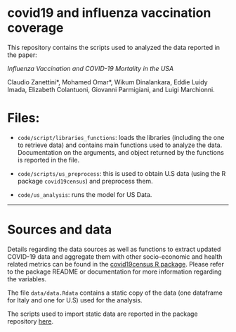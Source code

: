 
<!-- README.md is generated from README.Rmd. Please edit that file -->

# covid19 and influenza vaccination coverage

This repository contains the scripts used to analyzed the data reported
in the paper:

*Influenza Vaccination and COVID-19 Mortality in the USA* 

Claudio Zanettini\*, Mohamed Omar\*, Wikum Dinalankara, Eddie Luidy
Imada, Elizabeth Colantuoni, Giovanni Parmigiani, and Luigi Marchionni.

# Files:

  - `code/script/libraries_functions`: loads the libraries (including
    the one to retrieve data) and contains main functions used to
    analyze the data. Documentation on the arguments, and object
    returned by the functions is reported in the file.

  - `code/scripts/us_preprocess`: this is used to obtain U.S data (using
    the R package `covid19census`) and preprocess them.

  - `code/us_analysis`: runs the model for US Data.

-----

# Sources and data

Details regarding the data sources as well as functions to extract
updated COVID-19 data and aggregate them with other socio-economic and
health related metrics can be found in the [covid19census R
package](https://github.com/c1au6i0/covid19census). Please refer to the
package README or documentation for more information regarding the
variables.

The file `data/data.Rdata` contains a static copy of the data (one
dataframe for Italy and one for U.S) used for the analysis.

The scripts used to import static data are reported in the package
repository [here](https://github.com/c1au6i0/covid19census/data-raw/).
